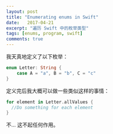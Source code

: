 ```yaml
---
layout: post
title: "Enumerating enums in Swift"
date:   2017-04-21
excerpt: "遍历 Swift 中的枚举类型"
tags: [enums, program, swift]
comments: true
---
```


我天真地定义了以下枚举：

```swift
enum Letter: String {
    case A = "a", B = "b", C = "c"
}
```

定义完后我大概可以做一些类似这样的事情：

```swift
for element in Letter.allValues {
  //Do something for each element
}
```

不… 这不起任何作用。